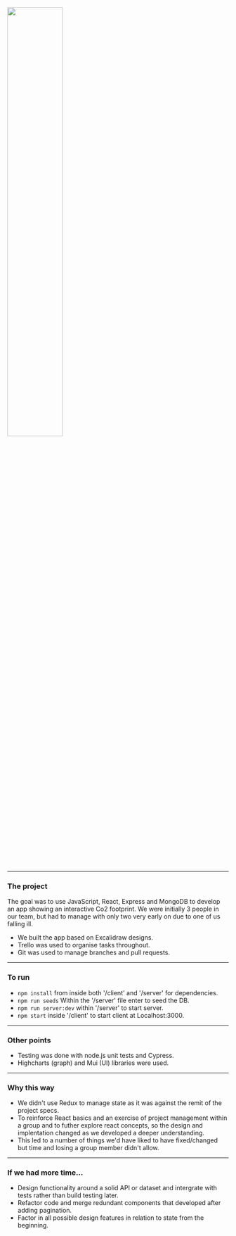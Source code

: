 <img src="https://github.com/NodeToNowhere/Carbon-Footprint-React-App/blob/main/CarbonAppPreview.PNG" width="50%" height="50%">

---

### The project

The goal was to use JavaScript, React, Express and MongoDB to develop an app showing an interactive Co2 footprint. We were initially 3 people in our team, but had to manage with only two very early on due to one of us falling ill.

- We built the app based on Excalidraw designs.
- Trello was used to organise tasks throughout.
- Git was used to manage branches and pull requests.

---

### To run

- `npm install` from inside both '/client' and '/server' for dependencies. 
- `npm run seeds` Within the '/server' file enter to seed the DB.
- `npm run server:dev` within '/server' to start server. 
- `npm start` inside '/client' to start client at Localhost:3000.

---

### Other points

- Testing was done with node.js unit tests and Cypress.
- Highcharts (graph) and Mui (UI) libraries were used.

---

### Why this way

- We didn't use Redux to manage state as it was against the remit of the project specs.
- To reinforce React basics and an exercise of project management within a group and to futher
explore react concepts, so the design and implentation changed as we developed a deeper understanding.
- This led to a number of things we'd have liked to have fixed/changed but time and losing a group member didn't allow.

---

### If we had more time...

- Design functionality around a solid API or dataset and intergrate with tests rather than build testing later.
- Refactor code and merge redundant components that developed after adding pagination. 
- Factor in all possible design features in relation to state from the beginning. 

